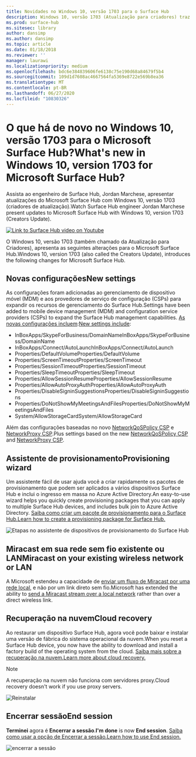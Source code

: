 ```yaml
---
title: Novidades no Windows 10, versão 1703 para o Surface Hub
description: Windows 10, versão 1703 (Atualização para criadores) traz novos recursos ao Microsoft Surface Hub.
ms.prod: surface-hub
ms.sitesec: library
author: dansimp
ms.author: dansimp
ms.topic: article
ms.date: 01/18/2018
ms.reviewer: ''
manager: laurawi
ms.localizationpriority: medium
ms.openlocfilehash: bdc6e384839606fe6138c75e190d68a84679f5b4
ms.sourcegitcommit: 109d1d7608ac4667564fa5369e8722e569b8ea36
ms.translationtype: MT
ms.contentlocale: pt-BR
ms.lasthandoff: 06/27/2020
ms.locfileid: "10830326"
---
```

# <span data-ttu-id="7f64d-103">O que há de novo no Windows 10, versão 1703 para o Microsoft Surface Hub?</span><span class="sxs-lookup"><span data-stu-id="7f64d-103">What's new in Windows 10, version 1703 for Microsoft Surface Hub?</span></span>

<span data-ttu-id="7f64d-104">Assista ao engenheiro de Surface Hub, Jordan Marchese, apresentar atualizações do Microsoft Surface Hub com Windows 10, versão 1703 (criadores de atualização).</span><span class="sxs-lookup"><span data-stu-id="7f64d-104">Watch Surface Hub engineer Jordan Marchese present updates to Microsoft Surface Hub with Windows 10, version 1703 (Creators Update).</span></span> 

<a href="https://www.youtube.com/watch?v=R8tX10VIgq0" target="_blank"> <img src="images/whats-new-video-thumbnail.png" alt="Link to Surface Hub video on Youtube" /></a>

<span data-ttu-id="7f64d-105">O Windows 10, versão 1703 (também chamado da Atualização para Criadores), apresenta as seguintes alterações para o Microsoft Surface Hub.</span><span class="sxs-lookup"><span data-stu-id="7f64d-105">Windows 10, version 1703 (also called the Creators Update), introduces the following changes for Microsoft Surface Hub.</span></span>

## <span data-ttu-id="7f64d-106">Novas configurações</span><span class="sxs-lookup"><span data-stu-id="7f64d-106">New settings</span></span>

<span data-ttu-id="7f64d-107">As configurações foram adicionadas ao gerenciamento de dispositivo móvel (MDM) e aos provedores de serviço de configuração (CSPs) para expandir os recursos de gerenciamento do Surface Hub.</span><span class="sxs-lookup"><span data-stu-id="7f64d-107">Settings have been added to mobile device management (MDM) and configuration service providers (CSPs) to expand the Surface Hub management capabilities.</span></span> <span data-ttu-id="7f64d-108">[As novas configurações incluem](manage-settings-with-mdm-for-surface-hub.md):</span><span class="sxs-lookup"><span data-stu-id="7f64d-108">[New settings include](manage-settings-with-mdm-for-surface-hub.md):</span></span>

- <span data-ttu-id="7f64d-109">InBoxApps/SkypeForBusiness/DomainName</span><span class="sxs-lookup"><span data-stu-id="7f64d-109">InBoxApps/SkypeForBusiness/DomainName</span></span>
- <span data-ttu-id="7f64d-110">InBoxApps/Connect/AutoLaunch</span><span class="sxs-lookup"><span data-stu-id="7f64d-110">InBoxApps/Connect/AutoLaunch</span></span>
- <span data-ttu-id="7f64d-111">Properties/DefaultVolume</span><span class="sxs-lookup"><span data-stu-id="7f64d-111">Properties/DefaultVolume</span></span>
- <span data-ttu-id="7f64d-112">Properties/ScreenTimeout</span><span class="sxs-lookup"><span data-stu-id="7f64d-112">Properties/ScreenTimeout</span></span>
- <span data-ttu-id="7f64d-113">Properties/SessionTimeout</span><span class="sxs-lookup"><span data-stu-id="7f64d-113">Properties/SessionTimeout</span></span>
- <span data-ttu-id="7f64d-114">Properties/SleepTimeout</span><span class="sxs-lookup"><span data-stu-id="7f64d-114">Properties/SleepTimeout</span></span>
- <span data-ttu-id="7f64d-115">Properties/AllowSessionResume</span><span class="sxs-lookup"><span data-stu-id="7f64d-115">Properties/AllowSessionResume</span></span>
- <span data-ttu-id="7f64d-116">Properties/AllowAutoProxyAuth</span><span class="sxs-lookup"><span data-stu-id="7f64d-116">Properties/AllowAutoProxyAuth</span></span>
- <span data-ttu-id="7f64d-117">Properties/DisableSigninSuggestions</span><span class="sxs-lookup"><span data-stu-id="7f64d-117">Properties/DisableSigninSuggestions</span></span>
- <span data-ttu-id="7f64d-118">Properties/DoNotShowMyMeetingsAndFiles</span><span class="sxs-lookup"><span data-stu-id="7f64d-118">Properties/DoNotShowMyMeetingsAndFiles</span></span>
- <span data-ttu-id="7f64d-119">System/AllowStorageCard</span><span class="sxs-lookup"><span data-stu-id="7f64d-119">System/AllowStorageCard</span></span>

<span data-ttu-id="7f64d-120">Além das configurações baseadas no novo [NetworkQoSPolicy CSP](https://msdn.microsoft.com/windows/hardware/commercialize/customize/mdm/networkqospolicy-csp) e [NetworkProxy CSP](https://msdn.microsoft.com/windows/hardware/commercialize/customize/mdm/networkproxy-csp).</span><span class="sxs-lookup"><span data-stu-id="7f64d-120">Plus settings based on the new [NetworkQoSPolicy CSP](https://msdn.microsoft.com/windows/hardware/commercialize/customize/mdm/networkqospolicy-csp) and [NetworkProxy CSP](https://msdn.microsoft.com/windows/hardware/commercialize/customize/mdm/networkproxy-csp).</span></span>
</br>

## <span data-ttu-id="7f64d-121">Assistente de provisionamento</span><span class="sxs-lookup"><span data-stu-id="7f64d-121">Provisioning wizard</span></span>

<span data-ttu-id="7f64d-122">Um assistente fácil de usar ajuda você a criar rapidamente os pacotes de provisionamento que podem ser aplicados a vários dispositivos Surface Hub e inclui o ingresso em massa no Azure Active Directory.</span><span class="sxs-lookup"><span data-stu-id="7f64d-122">An easy-to-use wizard helps you quickly create provisioning packages that you can apply to multiple Surface Hub devices, and includes bulk join to Azure Active Directory.</span></span> [<span data-ttu-id="7f64d-123">Saiba como criar um pacote de provisionamento para o Surface Hub.</span><span class="sxs-lookup"><span data-stu-id="7f64d-123">Learn how to create a provisioning package for Surface Hub.</span></span>](provisioning-packages-for-certificates-surface-hub.md)

![Etapas no assistente de dispositivos de provisionamento do Surface Hub](images/wcd-wizard.png)
    
## <span data-ttu-id="7f64d-125">Miracast em sua rede sem fio existente ou LAN</span><span class="sxs-lookup"><span data-stu-id="7f64d-125">Miracast on your existing wireless network or LAN</span></span> 

<span data-ttu-id="7f64d-126">A Microsoft estendeu a capacidade de [enviar um fluxo de Miracast por uma rede local](miracast-over-infrastructure.md), e não por um link direto sem fio.</span><span class="sxs-lookup"><span data-stu-id="7f64d-126">Microsoft has extended the ability to [send a Miracast stream over a local network](miracast-over-infrastructure.md) rather than over a direct wireless link.</span></span> 
    
## <span data-ttu-id="7f64d-127">Recuperação na nuvem</span><span class="sxs-lookup"><span data-stu-id="7f64d-127">Cloud recovery</span></span>

<span data-ttu-id="7f64d-128">Ao restaurar um dispositivo Surface Hub, agora você pode baixar e instalar uma versão de fábrica do sistema operacional da nuvem.</span><span class="sxs-lookup"><span data-stu-id="7f64d-128">When you reset a Surface Hub device, you now have the ability to download and install a factory build of the operating system from the cloud.</span></span> [<span data-ttu-id="7f64d-129">Saiba mais sobre a recuperação na nuvem.</span><span class="sxs-lookup"><span data-stu-id="7f64d-129">Learn more about cloud recovery.</span></span>](device-reset-surface-hub.md#cloud-recovery)

>[!NOTE]
><span data-ttu-id="7f64d-130">A recuperação na nuvem não funciona com servidores proxy.</span><span class="sxs-lookup"><span data-stu-id="7f64d-130">Cloud recovery doesn't work if you use proxy servers.</span></span>
    
![Reinstalar](images/reinstall.png)
    
## <span data-ttu-id="7f64d-132">Encerrar sessão</span><span class="sxs-lookup"><span data-stu-id="7f64d-132">End session</span></span>

<span data-ttu-id="7f64d-133">**Terminei** agora é **Encerrar a sessão**.</span><span class="sxs-lookup"><span data-stu-id="7f64d-133">**I'm done** is now **End session**.</span></span> [<span data-ttu-id="7f64d-134">Saiba como usar a opção de Encerrar a sessão.</span><span class="sxs-lookup"><span data-stu-id="7f64d-134">Learn how to use End session.</span></span>](i-am-done-finishing-your-surface-hub-meeting.md) 

![encerrar a sessão](images/end-session.png)



 

 
